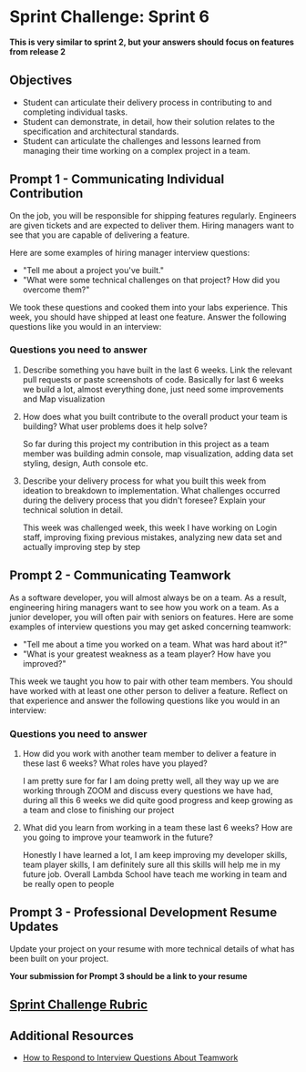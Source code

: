 # Sprint Challenge: Sprint 6

**This is very similar to sprint 2, but your answers should focus on features from release 2**



## Objectives

- Student can articulate their delivery process in contributing to and completing individual tasks.
- Student can demonstrate, in detail, how their solution relates to the specification and architectural standards.
- Student can articulate the challenges and lessons learned from managing their time working on a complex project in a team.

## Prompt 1 - Communicating Individual Contribution

On the job, you will be responsible for shipping features regularly. Engineers are given tickets and are expected to deliver them. Hiring managers want to see that you are capable of delivering a feature.

Here are some examples of hiring manager interview questions:

- "Tell me about a project you've built."
- "What were some technical challenges on that project? How did you overcome them?"

We took these questions and cooked them into your labs experience. This week, you should have shipped at least one feature. Answer the following questions like you would in an interview:

### Questions you need to answer

1. Describe something you have built in the last 6 weeks. Link the relevant pull requests or paste screenshots of code. 
	Basically for last 6 weeks we build a lot, almost everything done, just need some improvements and Map visualization

2. How does what you built contribute to the overall product your team is building? What user problems does it help solve?

	So far during this project my contribution in this project as a team member was building admin console, map visualization, adding data set styling, design, Auth console etc.

3. Describe your delivery process for what you built this week from ideation to breakdown to implementation. What challenges occurred during the delivery process that you didn't foresee? Explain your technical solution in detail.

	This week was challenged week, this week I have working on Login staff, improving fixing previous mistakes, analyzing new data set and actually improving step by step 	

## Prompt 2 - Communicating Teamwork

As a software developer, you will almost always be on a team. As a result, engineering hiring managers want to see how you work on a team. As a junior developer, you will often pair with seniors on features. Here are some examples of interview questions you may get asked concerning teamwork:

- "Tell me about a time you worked on a team. What was hard about it?"
- "What is your greatest weakness as a team player? How have you improved?"

This week we taught you how to pair with other team members. You should have worked with at least one other person to deliver a feature. Reflect on that experience and answer the following questions like you would in an interview:

### Questions you need to answer

1. How did you work with another team member to deliver a feature in these last 6 weeks? What roles have you played?

	I am pretty sure for far I am doing pretty well, all they way up we are working through ZOOM and discuss every questions we have had, during all this 6 weeks we did quite good progress and keep growing as a team and close to finishing our project


2. What did you learn from working in a team these last 6 weeks? How are you going to improve your teamwork in the future?

	Honestly I have learned a lot, I am keep improving my developer skills, team player skills, I am definitely sure all this skills will help me in my future job. Overall Lambda School have teach me working in team and be really open to people 

## Prompt 3 - Professional Development Resume Updates

Update your project on your resume with more technical details of what has been built on your project.

**Your submission for Prompt 3 should be a link to your resume**

## [Sprint Challenge Rubric](https://www.notion.so/1f9fa8ec9c4b4453a3fb21b60cc5352c)

## Additional Resources

- [How to Respond to Interview Questions About Teamwork](https://www.thebalancecareers.com/how-to-respond-to-interview-questions-about-teamwork-2061100)

